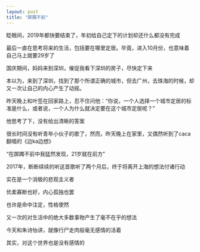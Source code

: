 ```yaml
---
layout: post
title: "踯躅不前"
---
```



眨眼间，2019年都快要结束了，年初给自己定下的计划却还什么都没有完成

最后一直在思考将来的生活，包括要在哪里定居。毕竟，进入10月份，也意味着自己马上就要29岁了

国庆期间，妈妈来到深圳，催促我看下深圳的房子，尽快定下来

本以为，来到了深圳，找到了那个所谓正确的城市，但去广州，去珠海的时候，却又一次让自己的内心产生了动摇。

昨天晚上和叶签在回家路上，忍不住问他：“你说，一个人选择一个城市定居的标准是什么，或者说，一个人为什么就决定要在这个城市定居呢？”

他思考了下，没有给出清晰的答案

很长时间没有听青年小伙子的歌了，然而，昨天晚上在家里，又偶然听到了caca翻唱的《边ka边想》

“在踯躅不前中我猛然发现，21岁就在前方”

2017年，断断续续的听这首歌听了两个月后，终于将离开上海的想法付诸行动

实在是一个消极的悲观主义者

优柔寡断也好，内心孤独也罢

也许是命中注定，性格使然

又一次的对生活中的绝大多数事物产生了毫不在乎的想法

今天和朱诗怡讲，就像行尸走肉般毫无感情的活着

其实，对这个世界也是没有感情的

